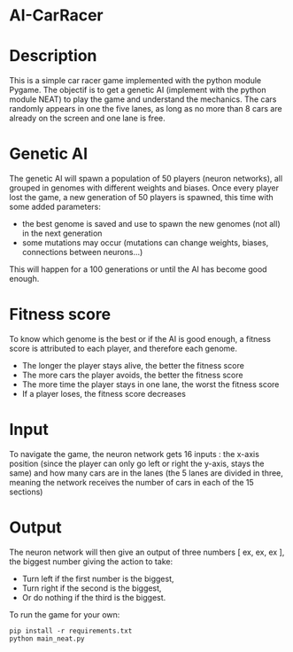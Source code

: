 # AI-CarRacer

# Description
This is a simple car racer game implemented with the python module Pygame. The objectif is to get a genetic AI (implement with the python module NEAT) to play the game and understand the mechanics. The cars randomly appears in one the five lanes, as long as no more than 8 cars are already on the screen and one lane is free.

# Genetic AI
The genetic AI will spawn a population of 50 players (neuron networks), all grouped in genomes with different weights and biases. Once every player lost the game, a new generation of 50 players is spawned, this time with some added parameters:
- the best genome is saved and use to spawn the new genomes (not all) in the next generation
- some mutations may occur (mutations can change weights, biases, connections between neurons...)

This will happen for a 100 generations or until the AI has become good enough.

# Fitness score
To know which genome is the best or if the AI is good enough, a fitness score is attributed to each player, and therefore each genome. 
- The longer the player stays alive, the better the fitness score
- The more cars the player avoids, the better the fitness score
- The more time the player stays in one lane, the worst the fitness score
- If a player loses, the fitness score decreases

# Input
To navigate the game, the neuron network gets 16 inputs : the x-axis position (since the player can only go left or right the y-axis, stays the same) and how many cars are in the lanes (the 5 lanes are divided in three, meaning the network receives the number of cars in each of the 15 sections)

# Output
The neuron network will then give an output of three numbers \[ ex, ex, ex \], the biggest number giving the action to take:
- Turn left if the first number is the biggest,
- Turn right if the second is the biggest,
- Or do nothing if the third is the biggest.

To run the game for your own:
```
pip install -r requirements.txt
python main_neat.py
```
